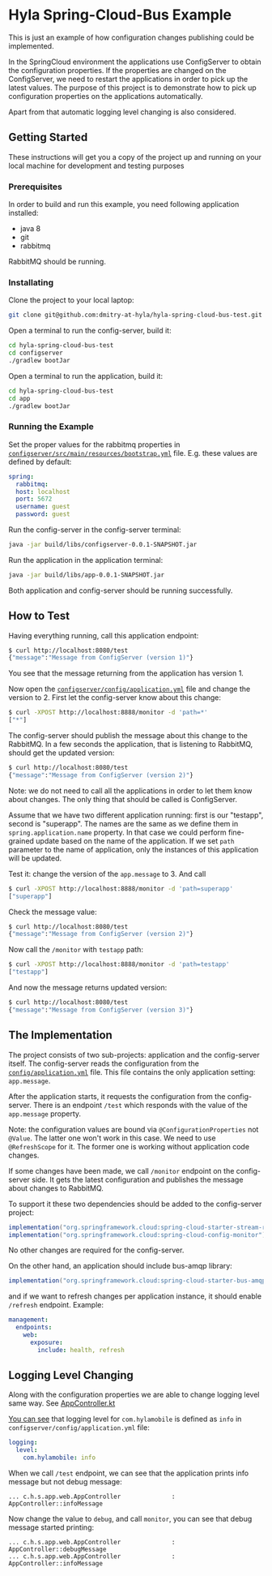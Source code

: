 # Hyla Spring-Cloud-Bus Example

This is just an example of how configuration changes publishing could be implemented.

In the SpringCloud environment the applications use ConfigServer to obtain the configuration properties.
If the properties are changed on the ConfigServer, we need to restart the applications in order to pick
up the latest values. The purpose of this project is to demonstrate how to pick up configuration properties
on the applications automatically.

Apart from that automatic logging level changing is also considered.

## Getting Started

These instructions will get you a copy of the project up and running on your local machine for development and testing purposes

### Prerequisites

In order to build and run this example, you need following application installed:

* java 8
* git
* rabbitmq

RabbitMQ should be running.

### Installating

Clone the project to your local laptop:

```bash
git clone git@github.com:dmitry-at-hyla/hyla-spring-cloud-bus-test.git
```

Open a terminal to run the config-server, build it:

```bash
cd hyla-spring-cloud-bus-test
cd configserver
./gradlew bootJar
```

Open a terminal to run the application, build it:

```bash
cd hyla-spring-cloud-bus-test
cd app
./gradlew bootJar
```

### Running the Example

Set the proper values for the rabbitmq properties in
[`configserver/src/main/resources/bootstrap.yml`](https://github.com/dmitry-at-hyla/hyla-spring-cloud-bus-test/blob/master/configserver/src/main/resources/bootstrap.yml) file.
E.g. these values are defined by default:

```yaml
spring:
  rabbitmq:
  host: localhost
  port: 5672
  username: guest
  password: guest
```

Run the config-server in the config-server terminal:

```bash
java -jar build/libs/configserver-0.0.1-SNAPSHOT.jar
```

Run the application in the application terminal:

```bash
java -jar build/libs/app-0.0.1-SNAPSHOT.jar
```

Both application and config-server should be running successfully.

## How to Test

Having everything running, call this application endpoint:

```bash
$ curl http://localhost:8080/test
{"message":"Message from ConfigServer (version 1)"}
```

You see that the message returning from the application has version 1.

Now open the [`configserver/config/application.yml`](https://github.com/dmitry-at-hyla/hyla-spring-cloud-bus-test/blob/master/configserver/config/application.yml) file and change the version to 2.
First let the config-server know about this change:

```bash
$ curl -XPOST http://localhost:8888/monitor -d 'path=*'
["*"]
```

The config-server should publish the message about this change to the RabbitMQ.
In a few seconds the application, that is listening to RabbitMQ, should get the updated
version:

```bash
$ curl http://localhost:8080/test
{"message":"Message from ConfigServer (version 2)"}
```

Note: we do not need to call all the applications in order to let them know about changes.
The only thing that should be called is ConfigServer.

Assume that we have two different application running: first is our "testapp",
second is "superapp". The names are the same as we define them in `spring.application.name`
property. In that case we could perform fine-grained update based on the name of the application.
If we set `path` parameter to the name of application, only the instances of this application
will be updated.

Test it: change the version of the `app.message` to 3. And call

```bash
$ curl -XPOST http://localhost:8888/monitor -d 'path=superapp'
["superapp"]
```

Check the message value:

```bash
$ curl http://localhost:8080/test
{"message":"Message from ConfigServer (version 2)"}
```

Now call the `/monitor` with `testapp` path:

```bash
$ curl -XPOST http://localhost:8888/monitor -d 'path=testapp'
["testapp"]
```

And now the message returns updated version:

```bash
$ curl http://localhost:8080/test
{"message":"Message from ConfigServer (version 3)"}
```

## The Implementation

The project consists of two sub-projects: application and the config-server itself.
The config-server reads the configuration from the [`config/application.yml`](https://github.com/dmitry-at-hyla/hyla-spring-cloud-bus-test/blob/master/configserver/config/application.yml) file.
This file contains the only application setting: `app.message`.

After the application starts, it requests the configuration from the config-server.
There is an endpoint `/test` which responds with the value of the `app.message` property.

Note: the configuration values are bound via `@ConfigurationProperties` not `@Value`. The
latter one won't work in this case. We need to use `@RefreshScope` for it. The former one
is working without application code changes.

If some changes have been made, we call `/monitor` endpoint on the config-server side.
It gets the latest configuration and publishes the message about changes to RabbitMQ.

To support it these two dependencies should be added to the config-server project:

```gradle
implementation("org.springframework.cloud:spring-cloud-starter-stream-rabbit")
implementation("org.springframework.cloud:spring-cloud-config-monitor")
```

No other changes are required for the config-server.

On the other hand, an application should include bus-amqp library:

```gradle
implementation("org.springframework.cloud:spring-cloud-starter-bus-amqp")
```

and if we want to refresh changes per application instance, it should enable
`/refresh` endpoint. Example:

```yaml
management:
  endpoints:
    web:
      exposure:
        include: health, refresh
```

## Logging Level Changing

Along with the configuration properties we are able to change logging level same way.
See [AppController.kt](https://github.com/dmitry-at-hyla/hyla-spring-cloud-bus-test/blob/master/app/src/main/kotlin/com/hylamobile/springcloudbus/app/web/AppController.kt)

[You can see](https://github.com/dmitry-at-hyla/hyla-spring-cloud-bus-test/blob/master/configserver/config/application.yml) that logging level for `com.hylamobile` is defined as `info` in `configserver/config/application.yml` file:

```yaml
logging:
  level:
    com.hylamobile: info
```

When we call `/test` endpoint, we can see that the application prints info message but not debug message:

```
... c.h.s.app.web.AppController              : AppController::infoMessage
```

Now change the value to `debug`, and call `monitor`, you can see that debug message started printing:

```
... c.h.s.app.web.AppController              : AppController::debugMessage
... c.h.s.app.web.AppController              : AppController::infoMessage
```

